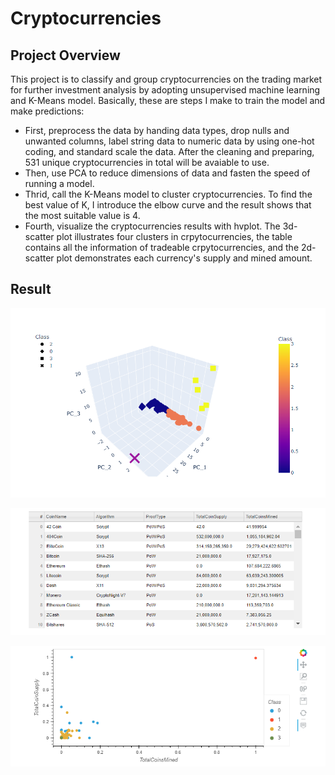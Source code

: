 # Cryptocurrencies

## Project Overview
This project is to classify and group cryptocurrencies on the trading market for further investment analysis by adopting unsupervised machine learning and K-Means model. Basically, these are steps I make to train the model and make predictions:

- First, preprocess the data by handing data types, drop nulls and unwanted columns, label string data to numeric data by using one-hot coding, and standard scale the data. After the cleaning and preparing, 531 unique cryptocurrencies in total will be avaiable to use.
- Then, use PCA to reduce dimensions of data and fasten the speed of running a model.
- Thrid, call the K-Means model to cluster cryptocurrencies. To find the best value of K, I introduce the elbow curve and the result shows that the most suitable value is 4.
- Fourth, visualize the cryptocurrencies results with hvplot. The 3d-scatter plot illustrates four clusters in crpytocurrencies, the table contains all the information of tradeable crpytocurrencies, and the 2d-scatter plot demonstrates each currency's supply and mined amount.


## Result
![3d_scatter_with_clusters](https://github.com/ZiwenLyu/Cryptocurrencies/blob/main/3d_scatter_with_clusters.png)

![tradeable_crpytocurrencies](https://github.com/ZiwenLyu/Cryptocurrencies/blob/main/tradeable_crpytocurrencies.png)

![scatter_mined_supply](https://github.com/ZiwenLyu/Cryptocurrencies/blob/main/scatter_mined_supply.png)
